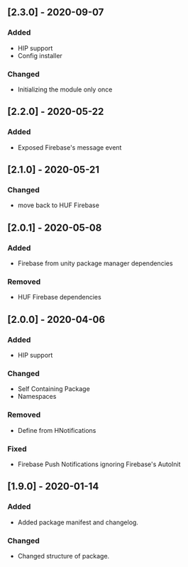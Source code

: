 ## [2.3.0] - 2020-09-07
### Added
- HIP support
- Config installer

### Changed
- Initializing the module only once

## [2.2.0] - 2020-05-22
### Added
- Exposed Firebase's message event

## [2.1.0] - 2020-05-21
### Changed
- move back to HUF Firebase

## [2.0.1] - 2020-05-08
### Added
- Firebase from unity package manager dependencies

### Removed
- HUF Firebase dependencies

## [2.0.0] - 2020-04-06
### Added
- HIP support

### Changed
- Self Containing Package
- Namespaces

### Removed
- Define from HNotifications

### Fixed
- Firebase Push Notifications ignoring Firebase's AutoInit


## [1.9.0] - 2020-01-14
### Added
- Added package manifest and changelog.

### Changed
- Changed structure of package.